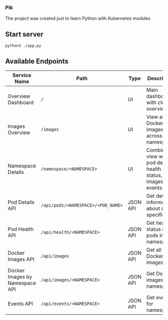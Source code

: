 ### Pik
The project was created just to learn Python with Kubernetes modules

## Start server
`python3 ./app.py`

## Available Endpoints

| Service Name | Path | Type | Description |
|---|---|---|---|
| Overview Dashboard | `/` | UI | Main dashboard with cluster overview |
| Images Overview | `/images` | UI | View all Docker images across namespaces |
| Namespace Details | `/namespace/<NAMESPACE>` | UI | Combined view with pod details, health status, images, and events |
| Pod Details API | `/api/pods/<NAMESPACE>/<POD_NAME>` | JSON API | Get detailed information about a specific pod |
| Pod Health API | `/api/health/<NAMESPACE>` | JSON API | Get health status of pods in namespace |
| Docker Images API | `/api/images` | JSON API | Get all Docker images |
| Docker Images by Namespace API | `/api/images/<NAMESPACE>` | JSON API | Get Docker images in namespace |
| Events API | `/api/events/<NAMESPACE>` | JSON API | Get events for namespace |
